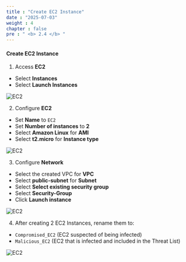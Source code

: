 ```yaml
---
title : "Create EC2 Instance"
date : "2025-07-03"
weight : 4
chapter : false
pre : " <b> 2.4 </b> "
---
```


#### Create EC2 Instance

1. Access **EC2**
- Select **Instances** 
- Select **Launch Instances**

![EC2](/images/2.prerequisite/Chuanbi-(14).png)

2. Configure **EC2**
- Set **Name** to `EC2`
- Set **Number of instances** to **2**
- Select **Amazon Linux** for **AMI**
- Select **t2.micro** for **Instance type**

![EC2](/images/2.prerequisite/Chuanbi-(15).png)

3. Configure **Network**
- Select the created VPC for **VPC**
- Select **public-subnet** for **Subnet**
- Select **Select existing security group**
- Select **Security-Group**
- Click **Launch instance**

![EC2](/images/2.prerequisite/Chuanbi-(16).png)

4. After creating 2 EC2 Instances, rename them to:
- `Compromised_EC2` (EC2 suspected of being infected)
- `Malicious_EC2` (EC2 that is infected and included in the Threat List)

![EC2](/images/2.prerequisite/Chuanbi-(17).png)